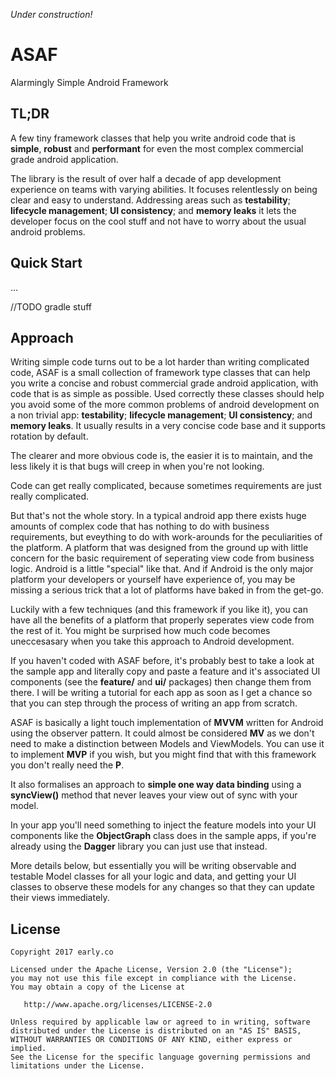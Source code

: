 *Under construction!*


# ASAF
Alarmingly Simple Android Framework

## TL;DR

A few tiny framework classes that help you write android code that is **simple**, **robust** and **performant** for even the most complex commercial grade android application.

The library is the result of over half a decade of app development experience on teams with varying abilities. It focuses relentlessly on being clear and easy to understand. Addressing areas such as **testability**; **lifecycle management**; **UI consistency**; and **memory leaks** it lets the developer focus on the cool stuff and not have to worry about the usual android problems.


## Quick Start

...


//TODO gradle stuff

## Approach

Writing simple code turns out to be a lot harder than writing complicated code, ASAF is a small collection of framework type classes that can help you write a concise and robust commercial grade android application, with code that is as simple as possible. Used correctly these classes should help you avoid some of the more common problems of android development on a non trivial app: **testability**; **lifecycle management**; **UI consistency**; and **memory leaks**. It usually results in a very concise code base and it supports rotation by default.

The clearer and more obvious code is, the easier it is to maintain, and the less likely it is that bugs will creep in when you're not looking.

Code can get really complicated, because sometimes requirements are just really complicated.

But that's not the whole story. In a typical android app there exists huge amounts of complex code that has nothing to do with business requirements, but eveything to do with work-arounds for the peculiarities of the platform. A platform that was designed from the ground up with little concern for the basic requirement of seperating view code from business logic. Android is a little "special" like that. And if Android is the only major platform your developers or yourself have experience of, you may be missing a serious trick that a lot of platforms have baked in from the get-go.

Luckily with a few techniques (and this framework if you like it), you can have all the benefits of a platform that properly seperates view code from the rest of it. You might be surprised how much code becomes uneccesasary when you take this approach to Android development.

If you haven't coded with ASAF before, it's probably best to take a look at the sample app and literally copy and paste a feature and it's associated UI components (see the **feature/** and **ui/** packages) then change them from there. I will be writing a tutorial for each app as soon as I get a chance so that you can step through the process of writing an app from scratch.

ASAF is basically a light touch implementation of **MVVM** written for Android using the observer pattern. It could almost be considered **MV** as we don't need to make a distinction between Models and ViewModels. You can use it to implement **MVP** if you wish, but you might find that with this framework you don't really need the **P**.

It also formalises an approach to **simple one way data binding** using a **syncView()** method that never leaves your view out of sync with your model.

In your app you'll need something to inject the feature models into your UI components like the **ObjectGraph** class does in the sample apps, if you're already using the **Dagger** library you can just use that instead.

More details below, but essentially you will be writing observable and testable Model classes for all your logic and data, and getting your UI classes to observe these models for any changes so that they can update their views immediately.




License
-------

    Copyright 2017 early.co

    Licensed under the Apache License, Version 2.0 (the "License");
    you may not use this file except in compliance with the License.
    You may obtain a copy of the License at

       http://www.apache.org/licenses/LICENSE-2.0

    Unless required by applicable law or agreed to in writing, software
    distributed under the License is distributed on an "AS IS" BASIS,
    WITHOUT WARRANTIES OR CONDITIONS OF ANY KIND, either express or implied.
    See the License for the specific language governing permissions and
    limitations under the License.

